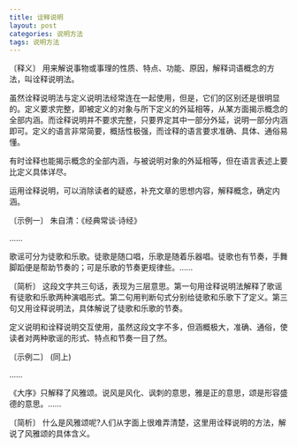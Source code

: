 ```yaml
---
title: 诠释说明
layout: post
categories: 说明方法
tags: 说明方法
---
```


〔释义〕 用来解说事物或事理的性质、特点、功能、原因，解释词语概念的方法，叫诠释说明法。

虽然诠释说明法与定义说明法经常连在一起使用，但是，它们的区别还是很明显的。定义要求完整，即被定义的对象与所下定义的外延相等，从某方面揭示概念的全部内涵。而诠释说明并不要求完整，只要界定其中一部分外延，说明一部分内涵即可。定义的语言非常简要，概括性极强，而诠释的语言要求准确、具体、通俗易懂。

有时诠释也能揭示概念的全部内涵，与被说明对象的外延相等，但在语言表述上要比定义具体详尽。

运用诠释说明，可以消除读者的疑惑，补充文章的思想内容，解释概念，确定内涵。

〔示例一〕 朱自清：《经典常谈·诗经》

……

歌谣可分为徒歌和乐歌。徒歌是随口唱，乐歌是随着乐器唱。徒歌也有节奏，手舞脚蹈便是帮助节奏的；可是乐歌的节奏更规律些。……

〔简析〕 这段文字共三句话，表现为三层意思。第一句用诠释说明法解释了歌谣有徒歌和乐歌两种演唱形式。第二句用判断句式分别给徒歌和乐歌下了定义。第三句又用诠释说明法，具体解说了徒歌和乐歌的节奏。

定义说明和诠释说明交互使用，虽然这段文字不多，但涵概极大，准确、通俗，使读者对两种歌谣的形式、特点和节奏一目了然。

〔示例二〕 (同上)

……

《大序》只解释了风雅颂。说风是风化、讽刺的意思，雅是正的意思，颂是形容盛德的意思。……

〔简析〕 什么是风雅颂呢?人们从字面上很难弄清楚，这里用诠释说明的方法，解说了风雅颂的具体含义。 